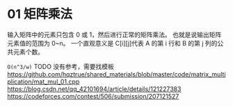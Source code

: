 # 01 矩阵乘法

输入矩阵中的元素只包含 0 或 1，然后进行正常的矩阵乘法。
也就是说输出矩阵元素值的范围为 0~n。
一个直观意义是 C[i][j]代表 A 的第 i 行和 B 的第 j 列的公共元素个数。

`O(n^3/w)`
TODO 没有参考，需要找模板
https://github.com/hqztrue/shared_materials/blob/master/code/matrix_multiplication/mat_mul_01.cpp
https://blog.csdn.net/qq_42101694/article/details/121227383
https://codeforces.com/contest/506/submission/207121527
